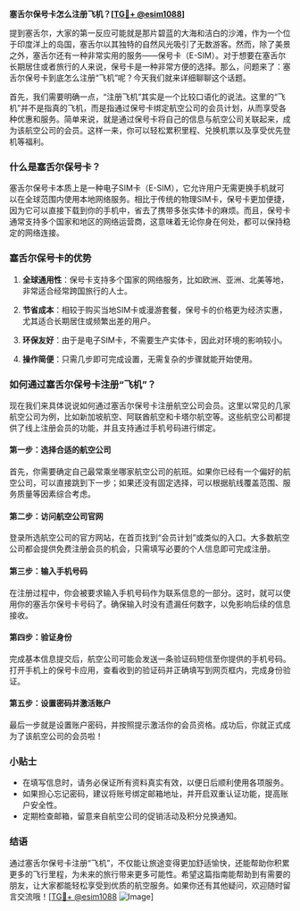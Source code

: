 **塞舌尔保号卡怎么注册飞机？[[TG💪+ @esim1088](https://t.me/s/esim1088)]**

提到塞舌尔，大家的第一反应可能就是那片碧蓝的大海和洁白的沙滩，作为一个位于印度洋上的岛国，塞舌尔以其独特的自然风光吸引了无数游客。然而，除了美景之外，塞舌尔还有一种非常实用的服务——保号卡（E-SIM）。对于想要在塞舌尔长期居住或者旅行的人来说，保号卡是一种非常方便的选择。那么，问题来了：塞舌尔保号卡到底怎么注册“飞机”呢？今天我们就来详细聊聊这个话题。

首先，我们需要明确一点，“注册飞机”其实是一个比较口语化的说法。这里的“飞机”并不是指真的飞机，而是指通过保号卡绑定航空公司的会员计划，从而享受各种优惠和服务。简单来说，就是通过保号卡将自己的信息与航空公司关联起来，成为该航空公司的会员。这样一来，你可以轻松累积里程、兑换机票以及享受优先登机等福利。

### 什么是塞舌尔保号卡？

塞舌尔保号卡本质上是一种电子SIM卡（E-SIM），它允许用户无需更换手机就可以在全球范围内使用本地网络服务。相比于传统的物理SIM卡，保号卡更加便捷，因为它可以直接下载到你的手机中，省去了携带多张实体卡的麻烦。而且，保号卡通常支持多个国家和地区的网络运营商，这意味着无论你身在何处，都可以保持稳定的网络连接。

### 塞舌尔保号卡的优势

1. **全球通用性**：保号卡支持多个国家的网络服务，比如欧洲、亚洲、北美等地，非常适合经常跨国旅行的人士。
   
2. **节省成本**：相较于购买当地SIM卡或漫游套餐，保号卡的价格更为经济实惠，尤其适合长期居住或频繁出差的用户。

3. **环保友好**：由于是电子SIM卡，不需要生产实体卡，因此对环境的影响较小。

4. **操作简便**：只需几步即可完成设置，无需复杂的步骤就能开始使用。

### 如何通过塞舌尔保号卡注册“飞机”？

现在我们来具体说说如何通过塞舌尔保号卡注册航空公司会员。这里以常见的几家航空公司为例，比如新加坡航空、阿联酋航空和卡塔尔航空等。这些航空公司都提供了线上注册会员的功能，并且支持通过手机号码进行绑定。

#### 第一步：选择合适的航空公司

首先，你需要确定自己最常乘坐哪家航空公司的航班。如果你已经有一个偏好的航空公司，可以直接跳到下一步；如果还没有固定选择，可以根据航线覆盖范围、服务质量等因素综合考虑。

#### 第二步：访问航空公司官网

登录所选航空公司的官方网站，在首页找到“会员计划”或类似的入口。大多数航空公司都会提供免费注册会员的机会，只需填写必要的个人信息即可完成注册。

#### 第三步：输入手机号码

在注册过程中，你会被要求输入手机号码作为联系信息的一部分。这时，就可以使用你的塞舌尔保号卡号码了。确保输入时没有遗漏任何数字，以免影响后续的信息接收。

#### 第四步：验证身份

完成基本信息提交后，航空公司可能会发送一条验证码短信至你提供的手机号码。打开手机上的保号卡应用，查看收到的验证码并正确填写到网页框内，完成身份验证。

#### 第五步：设置密码并激活账户

最后一步就是设置账户密码，并按照提示激活你的会员资格。成功后，你就正式成为了该航空公司的会员啦！

### 小贴士

- 在填写信息时，请务必保证所有资料真实有效，以便日后顺利使用各项服务。
- 如果担心忘记密码，建议将账号绑定邮箱地址，并开启双重认证功能，提高账户安全性。
- 定期检查邮箱，留意来自航空公司的促销活动及积分兑换通知。

### 结语

通过塞舌尔保号卡注册“飞机”，不仅能让旅途变得更加舒适愉快，还能帮助你积累更多的飞行里程，为未来的旅行带来更多可能性。希望这篇指南能帮助到有需要的朋友，让大家都能轻松享受到优质的航空服务。如果你还有其他疑问，欢迎随时留言交流哦！[[TG💪+ @esim1088](https://t.me/s/esim1088) ![Image](https://i.postimg.cc/4NQfJmqS/Snipaste-2025-05-13-00-14-12.png)]